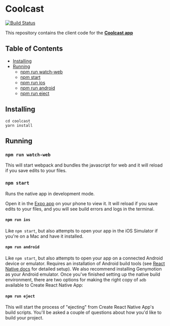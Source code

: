 # Coolcast
[![Build Status](https://travis-ci.org/rickiesmooth/coolcast.svg?branch=master)](https://travis-ci.org/rickiesmooth/coolcast)

This repository contains the client code for the [**Coolcast app**](https://coolcast.ricksm.it)

## Table of Contents

* [Installing](#installing)
* [Running](#available-scripts)
  * [npm run watch-web](#npm-run-watch-web)
  * [npm start](#npm-start)
  * [npm run ios](#npm-run-ios)
  * [npm run android](#npm-run-android)
  * [npm run eject](#npm-run-eject)

## Installing

```
cd coolcast
yarn install
```

## Running

### `npm run watch-web`

This will start webpack and bundles the javascript for web and it will reload if you save edits to your files.

### `npm start`

Runs the native app in development mode.

Open it in the [Expo app](https://expo.io) on your phone to view it. It will reload if you save edits to your files, and you will see build errors and logs in the terminal.


#### `npm run ios`

Like `npm start`, but also attempts to open your app in the iOS Simulator if you're on a Mac and have it installed.

#### `npm run android`

Like `npm start`, but also attempts to open your app on a connected Android device or emulator. Requires an installation of Android build tools (see [React Native docs](https://facebook.github.io/react-native/docs/getting-started.html) for detailed setup). We also recommend installing Genymotion as your Android emulator. Once you've finished setting up the native build environment, there are two options for making the right copy of `adb` available to Create React Native App:

#### `npm run eject`

This will start the process of "ejecting" from Create React Native App's build scripts. You'll be asked a couple of questions about how you'd like to build your project.
